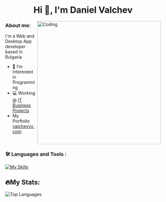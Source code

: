 <h1 align="center">Hi 👋, I'm Daniel Valchev</h1>
<img align="right" alt="Coding" width="400" src="https://media.tenor.com/GfSX-u7VGM4AAAAC/coding.gif">


### About me:
I'm a Web and Desktop App developer based in Bulgaria

- 👀 I’m interested in Programming
- 💻 Working @ [IT Business Projects](https://www.linkedin.com/company/itbpbg/)
- My Porftolio <a href="https://valchevvv.com" target="_blank">valchevvv.com</a>
<br/>

 ### :hammer_and_wrench: Languages and Tools :
[![My Skills](https://skillicons.dev/icons?i=cs,cpp,js,ts,react,vue,redux,html,css,scss,bootstrap,nodejs,expressjs,mongodb,mysql,lua)](https://skillicons.dev)
 <br/>
 
## 🔥My Stats:
![Top Languages](https://github-readme-stats.vercel.app/api/top-langs/?username=valchevvv&theme=tokyonight&show_icons=true&hide_border=true&layout=compact)
